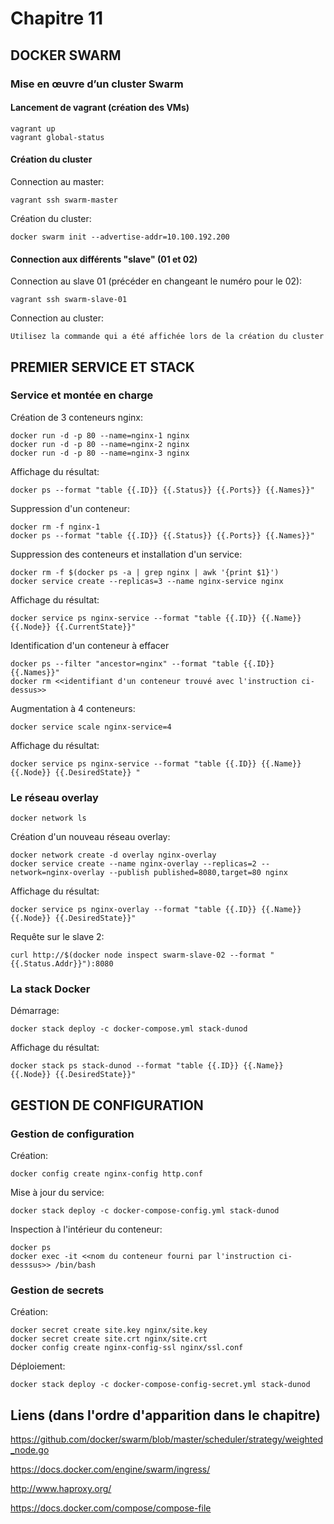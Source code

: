 # Chapitre 11

## DOCKER SWARM

### Mise en œuvre d’un cluster Swarm

#### Lancement de vagrant (création des VMs)

```
vagrant up
vagrant global-status
```

#### Création du cluster

Connection au master:
```
vagrant ssh swarm-master
```

Création du cluster:
```
docker swarm init --advertise-addr=10.100.192.200
```

#### Connection aux différents "slave" (01 et 02)

Connection au slave 01 (précéder en changeant le numéro pour le 02):
```
vagrant ssh swarm-slave-01
```

Connection au cluster:
```
Utilisez la commande qui a été affichée lors de la création du cluster
```

## PREMIER SERVICE ET STACK

### Service et montée en charge

Création de 3 conteneurs nginx:
```
docker run -d -p 80 --name=nginx-1 nginx
docker run -d -p 80 --name=nginx-2 nginx
docker run -d -p 80 --name=nginx-3 nginx
```

Affichage du résultat:
```
docker ps --format "table {{.ID}} {{.Status}} {{.Ports}} {{.Names}}"
```

Suppression d'un conteneur:
```
docker rm -f nginx-1
docker ps --format "table {{.ID}} {{.Status}} {{.Ports}} {{.Names}}"
```

Suppression des conteneurs et installation d'un service:
```
docker rm -f $(docker ps -a | grep nginx | awk '{print $1}')
docker service create --replicas=3 --name nginx-service nginx
```

Affichage du résultat:
```
docker service ps nginx-service --format "table {{.ID}} {{.Name}} {{.Node}} {{.CurrentState}}"
```

Identification d'un conteneur à effacer
```
docker ps --filter "ancestor=nginx" --format "table {{.ID}} {{.Names}}"
docker rm <<identifiant d'un conteneur trouvé avec l'instruction ci-dessus>>
```

Augmentation à 4 conteneurs:
```
docker service scale nginx-service=4
```

Affichage du résultat:
```
docker service ps nginx-service --format "table {{.ID}} {{.Name}} {{.Node}} {{.DesiredState}} "
```

### Le réseau overlay

```
docker network ls
```

Création d'un nouveau réseau overlay:
```
docker network create -d overlay nginx-overlay
docker service create --name nginx-overlay --replicas=2 --network=nginx-overlay --publish published=8080,target=80 nginx
```

Affichage du résultat:
```
docker service ps nginx-overlay --format "table {{.ID}} {{.Name}} {{.Node}} {{.DesiredState}}"
```

Requête sur le slave 2:
```
curl http://$(docker node inspect swarm-slave-02 --format "{{.Status.Addr}}"):8080
```

### La stack Docker

Démarrage:
```
docker stack deploy -c docker-compose.yml stack-dunod
```

Affichage du résultat:
```
docker stack ps stack-dunod --format "table {{.ID}} {{.Name}} {{.Node}} {{.DesiredState}}"
```

## GESTION DE CONFIGURATION

### Gestion de configuration

Création:
```
docker config create nginx-config http.conf
```

Mise à jour du service:
```
docker stack deploy -c docker-compose-config.yml stack-dunod
```

Inspection à l'intérieur du conteneur:
```
docker ps
docker exec -it <<nom du conteneur fourni par l'instruction ci-desssus>> /bin/bash
```

### Gestion de secrets

Création:
```
docker secret create site.key nginx/site.key 
docker secret create site.crt nginx/site.crt
docker config create nginx-config-ssl nginx/ssl.conf
```

Déploiement:
```
docker stack deploy -c docker-compose-config-secret.yml stack-dunod
```

## Liens (dans l'ordre d'apparition dans le chapitre)

https://github.com/docker/swarm/blob/master/scheduler/strategy/weighted_node.go

https://docs.docker.com/engine/swarm/ingress/

http://www.haproxy.org/

https://docs.docker.com/compose/compose-file

